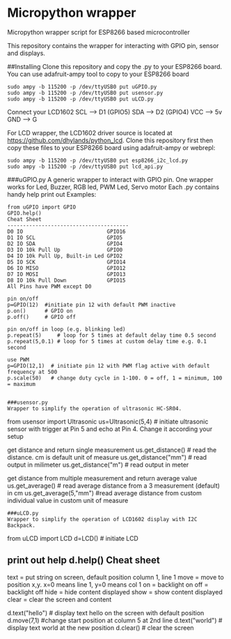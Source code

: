 # Micropython wrapper
Micropython wrapper script for ESP8266 based microcontroller

This repository contains the wrapper for interacting with GPIO pin, sensor and displays.


##Installing
Clone this repository and copy the .py to your ESP8266 board. You can use adafruit-ampy tool to copy to your ESP8266 board

```
sudo ampy -b 115200 -p /dev/ttyUSB0 put uGPIO.py
sudo ampy -b 115200 -p /dev/ttyUSB0 put usensor.py
sudo ampy -b 115200 -p /dev/ttyUSB0 put uLCD.py
```

Connect your LCD1602 
SCL --> D1 (GPIO5) 
SDA --> D2 (GPIO4)
VCC --> 5v 
GND --> G

For LCD wrapper, the LCD1602 driver source is located at https://github.com/dhylands/python_lcd. 
Clone this repository first then copy these files to your ESP8266 board using adafruit-ampy or webrepl:

```
sudo ampy -b 115200 -p /dev/ttyUSB0 put esp8266_i2c_lcd.py
sudo ampy -b 115200 -p /dev/ttyUSB0 put lcd_api.py
```


###uGPIO.py
A generic wrapper to interact with GPIO pin. One wrapper works for Led, Buzzer, RGB led, PWM Led, Servo motor
Each .py contains handy help print out
Examples:
```
from uGPIO import GPIO
GPIO.help()
Cheat Sheet
---------------------------------------
D0 IO                           GPIO16
D1 IO SCL                       GPIO5
D2 IO SDA                       GPIO4
D3 IO 10k Pull Up               GPIO0
D4 IO 10k Pull Up, Built-in Led GPIO2
D5 IO SCK                       GPIO14
D6 IO MISO                      GPIO12
D7 IO MOSI                      GPIO13
D8 IO 10k Pull Down             GPIO15
All Pins have PWM except D0

pin on/off
p=GPIO(12)  #initiate pin 12 with default PWM inactive
p.on()      # GPIO on
p.off()     # GPIO off

pin on/off in loop (e.g. blinking led)
p.repeat(5)     # loop for 5 times at default delay time 0.5 second
p.repeat(5,0.1) # loop for 5 times at custom delay time e.g. 0.1 second

use PWM
p=GPIO(12,1)  # initiate pin 12 with PWM flag active with default frequency at 500
p.scale(50)   # change duty cycle in 1-100. 0 = off, 1 = minimum, 100 = maximum


###usensor.py
Wrapper to simplify the operation of ultrasonic HC-SR04.
```
from usensor import Ultrasonic
us=Ultrasonic(5,4) # initiate ultrasonic sensor with trigger at Pin 5 and echo at Pin 4. Change it according your setup

get distance and return single measurement
us.get_distance() # read the distance. cm is default unit of measure
us.get_distance("mm")   # read output in milimeter
us.get_distance("m")    # read output in meter

get distance from multiple measurement and return average value
us.get_average() # read average distance from a 3 measurement (default) in cm
us.get_average(5,"mm") #read average distance from custom individual value in custom unit of measure
```
###uLCD.py
Wrapper to simplify the operation of LCD1602 display with I2C Backpack.
```
from uLCD import LCD
d=LCD() # initiate LCD

print out help
d.help()
Cheat sheet
-----------
text = put string on screen, default position column 1, line 1
move = move to position x,y. x=0 means line 1, y=0 means col 1
on = backlight on
off = backlight off
hide = hide content displayed
show = show content displayed
clear = clear the screen and content

d.text("hello") # display text hello on the screen with default position
d.move(7,1)     #change start position at column 5 at 2nd line
d.text("world") # display text world at the new position
d.clear()       # clear the screen
```
